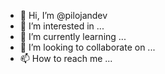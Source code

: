 - 👋 Hi, I’m @pilojandev
- 👀 I’m interested in ...
- 🌱 I’m currently learning ...
- 💞️ I’m looking to collaborate on ...
- 📫 How to reach me ...

<!---
pilojandev/pilojandev is a ✨ special ✨ repository because its `README.md` (this file) appears on your GitHub profile.
You can click the Preview link to take a look at your changes.
--->

